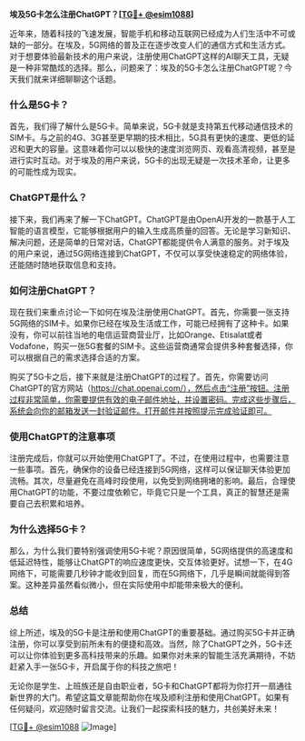 **埃及5G卡怎么注册ChatGPT？[[TG💪+ @esim1088](https://t.me/s/esim1088)]**

近年来，随着科技的飞速发展，智能手机和移动互联网已经成为人们生活中不可或缺的一部分。在埃及，5G网络的普及正在逐步改变人们的通信方式和生活方式。对于想要体验最新技术的用户来说，注册使用ChatGPT这样的AI聊天工具，无疑是一种非常酷炫的选择。那么，问题来了：埃及的5G卡怎么注册ChatGPT呢？今天我们就来详细聊聊这个话题。

### 什么是5G卡？

首先，我们得了解什么是5G卡。简单来说，5G卡就是支持第五代移动通信技术的SIM卡。与之前的4G、3G甚至更早期的技术相比，5G具有更快的速度、更低的延迟和更大的容量。这意味着你可以以极快的速度浏览网页、观看高清视频，甚至是进行实时互动。对于埃及的用户来说，5G卡的出现无疑是一次技术革命，让更多的可能性成为现实。

### ChatGPT是什么？

接下来，我们再来了解一下ChatGPT。ChatGPT是由OpenAI开发的一款基于人工智能的语言模型，它能够根据用户的输入生成高质量的回答。无论是学习新知识、解决问题，还是简单的日常对话，ChatGPT都能提供令人满意的服务。对于埃及的用户来说，通过5G网络连接到ChatGPT，不仅可以享受快速稳定的网络体验，还能随时随地获取信息和支持。

### 如何注册ChatGPT？

现在我们来重点讨论一下如何在埃及注册使用ChatGPT。首先，你需要一张支持5G网络的SIM卡。如果你已经在埃及生活或工作，可能已经拥有了这种卡。如果没有，你可以前往当地的电信运营商营业厅，比如Orange、Etisalat或者Vodafone，购买一张5G套餐的SIM卡。这些运营商通常会提供多种套餐选择，你可以根据自己的需求选择合适的方案。

购买了5G卡之后，接下来就是注册ChatGPT的过程了。首先，你需要访问ChatGPT的官方网站（https://chat.openai.com/），然后点击“注册”按钮。注册过程非常简单，你需要提供有效的电子邮件地址，并设置密码。完成这些步骤后，系统会向你的邮箱发送一封验证邮件。打开邮件并按照提示完成验证即可。

### 使用ChatGPT的注意事项

注册完成后，你就可以开始使用ChatGPT了。不过，在使用过程中，也需要注意一些事项。首先，确保你的设备已经连接到5G网络，这样可以保证聊天体验更加流畅。其次，尽量避免在高峰时段使用，以免受到网络拥堵的影响。最后，合理使用ChatGPT的功能，不要过度依赖它，毕竟它只是一个工具，真正的智慧还是需要自己去积累和培养。

### 为什么选择5G卡？

那么，为什么我们要特别强调使用5G卡呢？原因很简单，5G网络提供的高速度和低延迟特性，能够让ChatGPT的响应速度更快，交互体验更好。试想一下，在4G网络下，可能需要几秒钟才能收到回复，而在5G网络下，几乎是瞬间就能得到答案。这种差异虽然看似微小，但在实际使用中却能带来极大的便利。

### 总结

综上所述，埃及的5G卡是注册和使用ChatGPT的重要基础。通过购买5G卡并正确注册，你可以享受到前所未有的便捷和高效。当然，除了ChatGPT之外，5G卡还可以让你体验到更多高科技带来的乐趣。如果你对未来的智能生活充满期待，不妨赶紧入手一张5G卡，开启属于你的科技之旅吧！

无论你是学生、上班族还是自由职业者，5G卡和ChatGPT都将为你打开一扇通往新世界的大门。希望这篇文章能帮助你在埃及顺利注册和使用ChatGPT。如果有任何疑问，欢迎随时留言交流。让我们一起探索科技的魅力，共创美好未来！

[[TG💪+ @esim1088](https://t.me/s/esim1088) ![Image](https://i.postimg.cc/4NQfJmqS/Snipaste-2025-05-13-00-14-12.png)]